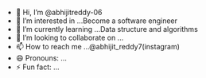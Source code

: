 - 👋 Hi, I’m @abhijitreddy-06
- 👀 I’m interested in ...Become a software engineer 
- 🌱 I’m currently learning ...Data structure and algorithms 
- 💞️ I’m looking to collaborate on ...
- 📫 How to reach me ...@abhijit_reddy7(instagram)
- 😄 Pronouns: ...
- ⚡ Fun fact: ...

<!---
abhijitreddy-06/abhijitreddy-06 is a ✨ special ✨ repository because its `README.md` (this file) appears on your GitHub profile.
You can click the Preview link to take a look at your changes.
--->

